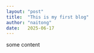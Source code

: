 ```yaml
---
layout: "post"
title:  "This is my first blog"
author: "naitong"
date:   2025-06-17 
---
```


some content